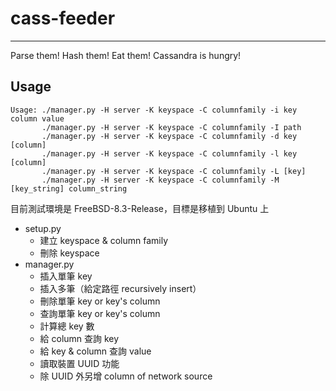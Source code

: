 # cass-feeder

---

Parse them! Hash them! Eat them! Cassandra is hungry!

## Usage

```
Usage: ./manager.py -H server -K keyspace -C columnfamily -i key column value
       ./manager.py -H server -K keyspace -C columnfamily -I path
       ./manager.py -H server -K keyspace -C columnfamily -d key [column]
       ./manager.py -H server -K keyspace -C columnfamily -l key [column]
       ./manager.py -H server -K keyspace -C columnfamily -L [key]
       ./manager.py -H server -K keyspace -C columnfamily -M [key_string] column_string
```

目前測試環境是 FreeBSD-8.3-Release，目標是移植到 Ubuntu 上

- setup.py
	- 建立 keyspace & column family
	- 刪除 keyspace
- manager.py
	- 插入單筆 key
	- 插入多筆（給定路徑 recursively insert）
	- 刪除單筆 key or key's column
	- 查詢單筆 key or key's column
	- 計算總 key 數
	- 給 column 查詢 key
	- 給 key & column 查詢 value
	- 讀取裝置 UUID 功能
	- 除 UUID 外另增 column of network source
